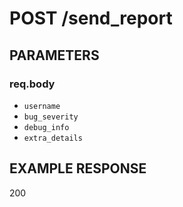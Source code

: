 # POST /send_report

## PARAMETERS
### req.body
 - `username`
 - `bug_severity`
 - `debug_info`
 - `extra_details`

## EXAMPLE RESPONSE
200
